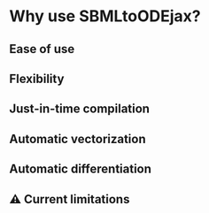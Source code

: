 # Why use SBMLtoODEjax?

## Ease of use

## Flexibility

## Just-in-time compilation

## Automatic vectorization

## Automatic differentiation

## 	⚠️ Current limitations